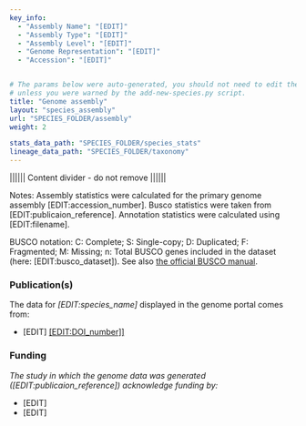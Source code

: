 ```yaml
---
key_info:
  - "Assembly Name": "[EDIT]"
  - "Assembly Type": "[EDIT]"
  - "Assembly Level": "[EDIT]"
  - "Genome Representation": "[EDIT]"
  - "Accession": "[EDIT]"


# The params below were auto-generated, you should not need to edit them...
# unless you were warned by the add-new-species.py script.
title: "Genome assembly"
layout: "species_assembly"
url: "SPECIES_FOLDER/assembly"
weight: 2

stats_data_path: "SPECIES_FOLDER/species_stats"
lineage_data_path: "SPECIES_FOLDER/taxonomy"
---
```


|||||| Content divider - do not remove ||||||

Notes: Assembly statistics were calculated for the primary genome assembly [EDIT:accession_number]. Busco statistics were taken from [EDIT:publicaion_reference]. Annotation statistics were calculated using [EDIT:filename].

BUSCO notation: C: Complete; S: Single-copy; D: Duplicated; F: Fragmented; M: Missing; n: Total BUSCO genes included in the dataset (here: [EDIT:busco_dataset]). See also [the official BUSCO manual](https://busco.ezlab.org/busco_userguide.html#interpreting-the-results).

### Publication(s)

The data for *[EDIT:species_name]* displayed in the genome portal comes from:

- <p> [EDIT] <a href="[EDIT:DOI_URL]"> [EDIT:DOI_number]]</a></p>

### Funding

*The study in which the genome data was generated ([EDIT:publicaion_reference]) acknowledge funding by:*

- [EDIT]
- [EDIT]